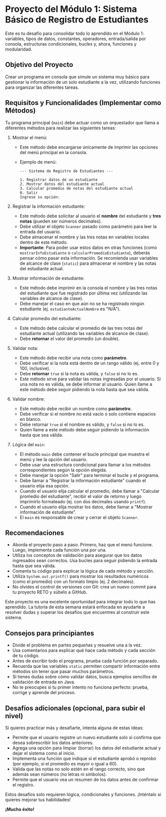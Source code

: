 # Proyecto del Módulo 1: Sistema Básico de Registro de Estudiantes

Este es tu desafío para consolidar todo lo aprendido en el Módulo 1: variables, tipos de datos, constantes, operadores, entrada/salida por consola, estructuras condicionales, bucles y, ahora, funciones y modularidad.

## Objetivo del Proyecto

Crear un programa en consola que simule un sistema muy básico para gestionar la información de un solo estudiante a la vez, utilizando funciones para organizar las diferentes tareas.

## Requisitos y Funcionalidades (Implementar como Métodos)

Tu programa principal (`main`) debe actuar como un orquestador que llama a diferentes métodos para realizar las siguientes tareas:

1. Mostrar el menú:
    - Este método debe encargarse únicamente de imprimir las opciones del menú principal en la consola.
    - Ejemplo de menú:

      ```text
      --- Sistema de Registro de Estudiantes ---

      1. Registrar datos de un estudiante
      2. Mostrar datos del estudiante actual
      3. Calcular promedio de notas del estudiante actual
      0. Salir
      Ingrese su opción:
      ```

2. Registrar la información estudiante:
    - Este método debe solicitar al usuario el **nombre** del estudiante y **tres notas** (pueden ser números decimales).
    - Debe utilizar el objeto `Scanner` pasado como parámetro para leer la entrada del usuario.
    - Debe almacenar el nombre y las tres notas en variables locales dentro de este método.
    - **Importante**: Para poder usar estos datos en otras funciones (como `mostrarInfoEstudiante` o `calcularPromedioEstudiante`), deberás pensar cómo pasar esta información. Se recomienda usar variables de alcance de clase (`static`) para almacenar el nombre y las notas del estudiante actual.
3. Mostrar información de estudiante:
    - Este método debe imprimir en la consola el nombre y las tres notas del estudiante que fue registrado por última vez (utilizando las variables de alcance de clase).
    - Debe manejar el caso en que aún no se ha registrado ningún estudiante (ej. `estudianteActualNombre` es "N/A").
4. Calcular promedio del estudiante:
    - Este método debe calcular el promedio de las tres notas del estudiante actual (utilizando las variables de alcance de clase).
    - Debe **retornar** el valor del promedio (un double).
5. Validar nota:
    - Este método debe recibir una nota como **parámetro**.
    - Debe verificar si la nota está dentro de un rango válido (ej. entre 0 y 100, inclusive).
    - Debe **retornar** `true` si la nota es válida, y `false` si no lo es.
    - Este método sirve para validar las notas ingresadas por el usuario. Si una nota no es válida, se debe informar al usuario. Quien llame a este método debe seguir pidiendo la nota hasta que sea válida.
6. Validar nombre:
    - Este método debe recibir un nombre como **parámetro**.
    - Debe verificar si el nombre no está vacío o solo contiene espacios en blanco.
    - Debe retornar `true` si el nombre es válido, y `false` si no lo es.
    - Quien llame a este método debe seguir pidiendo la información hasta que sea válida.
7. Lógica del `main`:
    - El método `main` debe contener el bucle principal que muestra el menú y lee la opción del usuario.
    - Debe usar una estructura condicional para llamar a los métodos correspondientes según la opción elegida.
    - Debe manejar la opción "Salir" para terminar el bucle y el programa.
    - Debe llamar a "Registrar la información estudiante" cuando el usuario elija esa opción.
    - Cuando el usuario elija calcular el promedio, debe llamar a "Calcular promedio del estudiante", recibir el valor de retorno y luego imprimirlo formateado (ej. con dos decimales usando `printf`).
    - Cuando el usuario elija mostrar los datos, debe llamar a "Mostrar información de estudiante".
    - El `main` es responsable de crear y cerrar el objeto `Scanner`.

## Recomendaciones

- Aborda el proyecto paso a paso. Primero, haz que el menú funcione. Luego, implementa cada función una por una.
- Utiliza los conceptos de validación para asegurar que los datos ingresados sean correctos. Usa bucles para seguir pidiendo la entrada hasta que sea válida.
- Comenta tu código para explicar la lógica de cada método y sección.
- Utiliza `System.out.printf()` para mostrar los resultados numéricos (como el promedio) con un formato limpio (ej. 2 decimales).
- No olvides el control de versiones con Git: crea un nuevo commit para tu proyecto RETO y súbelo a GitHub.

Este proyecto es una excelente oportunidad para integrar todo lo que has aprendido. La tutoría de esta semana estará enfocada en ayudarte a resolver dudas y superar los desafíos que encuentres al construir este sistema.

## Consejos para principiantes

- Divide el problema en partes pequeñas y resuelve una a la vez.
- Usa comentarios para explicar qué hace cada método y cada sección de tu código.
- Antes de escribir todo el programa, prueba cada función por separado.
- Recuerda que las variables `static` permiten compartir información entre métodos sin tener que pasar muchos parámetros.
- Si tienes dudas sobre cómo validar datos, busca ejemplos sencillos de validación de entrada en Java.
- No te preocupes si tu primer intento no funciona perfecto: prueba, corrige y aprende del proceso.

## Desafíos adicionales (opcional, para subir el nivel)

Si quieres practicar más y desafiarte, intenta alguna de estas ideas:

- Permite que el usuario registre un nuevo estudiante solo si confirma que desea sobrescribir los datos anteriores.
- Agrega una opción para limpiar (borrar) los datos del estudiante actual y dejar el sistema como al inicio.
- Implementa una función que indique si el estudiante aprobó o reprobó (por ejemplo, si el promedio es mayor o igual a 60).
- Valida que las notas no solo estén en el rango correcto, sino que además sean números (no letras ni símbolos).
- Permite que el usuario vea un resumen de los datos antes de confirmar el registro.

Estos desafíos solo requieren lógica, condicionales y funciones. ¡Inténtalo si quieres mejorar tus habilidades!

**¡Mucho éxito!**
